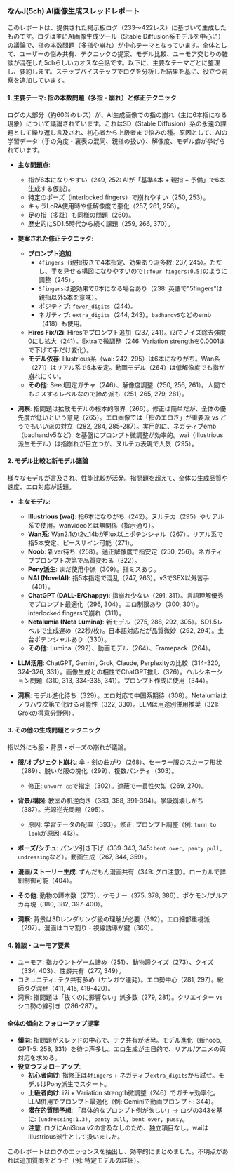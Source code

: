 ### なんJ(5ch) AI画像生成スレッドレポート

このレポートは、提供された掲示板ログ（233〜422レス）に基づいて生成したものです。ログは主にAI画像生成ツール（Stable Diffusion系モデルを中心に）の議論で、指の本数問題（多指や崩れ）が中心テーマとなっています。全体として、ユーザーの悩み共有、テクニックの提案、モデル比較、ユーモア交じりの雑談が混在した5chらしいカオスな会話です。以下に、主要なテーマごとに整理し、要約します。ステップバイステップでログを分析した結果を基に、役立つ洞察を追加しています。

#### 1. 主要テーマ: 指の本数問題（多指・崩れ）と修正テクニック
ログの大部分（約60%のレス）が、AI生成画像での指の崩れ（主に6本指になる現象）について議論されています。これはSD（Stable Diffusion）系の永遠の課題として繰り返し言及され、初心者から上級者まで悩みの種。原因として、AIの学習データ（手の角度・裏表の混同、親指の扱い）、解像度、モデル癖が挙げられています。

- **主な問題点**:
  - 指が6本になりやすい（249, 252: AIが「基準4本 + 親指 + 予備」で6本生成する仮説）。
  - 特定のポーズ（interlocked fingers）で崩れやすい（250, 253）。
  - キャラLoRA使用時や低解像度で悪化（257, 261, 256）。
  - 足の指（多趾）も同様の問題（260）。
  - 歴史的にSD1.5時代から続く課題（259, 266, 370）。

- **提案された修正テクニック**:
  - **プロンプト追加**: 
    - `4fingers`（親指抜きで4本指定、効果あり派多数: 237, 245）。ただし、手を見せる構図になりやすいので`[:four fingers:0.5]`のように調整（245）。
    - `5fingers`は逆効果で6本になる場合あり（238: 英語で"5fingers"は親指以外5本を意味）。
    - ポジティブ: `fewer_digits`（244）。
    - ネガティブ: `extra_digits`（244, 243）。`badhandv5`などのemb（418）も使用。
  - **Hires Fix/i2i**: Hiresでプロンプト追加（237, 241）。i2iでノイズ除去強度0にし拡大（241）。Extraで微調整（246: Variation strengthを0.0001まで下げて手だけ変化）。
  - **モデル依存**: Illustrious系（wai: 242, 295）は6本になりがち。Wan系（271）はリアル系で5本安定。動画モデル（264）は低解像度でも指が崩れにくい。
  - **その他**: Seed固定ガチャ（246）、解像度調整（250, 256, 261）。人間でもミスするレベルなので諦め派も（251, 265, 279, 281）。

- **洞察**: 指問題は拡散モデルの根本的限界（266）。修正は簡単だが、全体の優先度が低いという意見（265）。エロ画像では「指のエロさ」が重要派 vs どうでもいい派の対立（282, 284, 285-287）。実用的に、ネガティブemb（badhandv5など）を基盤にプロンプト微調整が効率的。wai（Illustrious派生モデル）は指崩れが目立つが、ヌルテカ表現で人気（295）。

#### 2. モデル比較と新モデル議論
様々なモデルが言及され、性能比較が活発。指問題を超えて、全体の生成品質や速度、エロ対応が話題。

- **主なモデル**:
  - **Illustrious (wai)**: 指6本になりがち（242）。ヌルテカ（295）やリアル系で使用。wanvideoとは無関係（指示通り）。
  - **Wan系**: Wan2.1のt2v_14bがFlux以上ポテンシャル（267）。リアル系で指5本安定、ピースサイン可能（271）。
  - **Noob**: 新ver待ち（258）。適正解像度で指安定（250, 256）。ネガティブプロンプト次第で品質変わる（322）。
  - **Pony派生**: まだ使用中派（309）。指ミスあり。
  - **NAI (NovelAI)**: 指5本指定で混乱（247, 263）。v3でSEX以外苦手（401）。
  - **ChatGPT (DALL-E/Chappy)**: 指崩れ少ない（291, 311）。言語理解優秀でプロンプト最適化（296, 304）。エロ制限あり（300, 301）。interlocked fingersで崩れ（311）。
  - **Netalumia (Neta Lumina)**: 新モデル（275, 288, 292, 305）。SD1.5レベルで生成遅め（22秒/枚）。日本語対応だが品質微妙（292, 294）。土台ポテンシャルあり（330）。
  - **その他**: Lumina（292）、動画モデル（264）、Framepack（264）。

- **LLM活用**: ChatGPT, Gemini, Grok, Claude, Perplexityの比較（314-320, 324-326, 331）。画像生成との相性でChatGPT推し（326）。ハルシネーション問題（310, 313, 334-335, 341）。プロンプト作成に使用（344）。
- **洞察**: モデル進化待ち（329）。エロ対応で中国系期待（308）。Netalumiaはノウハウ次第で化ける可能性（322, 330）。LLMは用途別併用推奨（321: Grokの得意分野例）。

#### 3. その他の生成問題とテクニック
指以外にも服・背景・ポーズの崩れが議論。

- **服/オブジェクト崩れ**: 傘・剣の曲がり（268）、セーラー服のスカーフ形状（289）、脱いだ服の塊化（299）、複数パンティ（303）。
  - 修正: `unworn ○○`で指定（302）。遮蔽で一貫性欠如（269, 270）。
- **背景/構図**: 教室の机逆向き（383, 388, 391-394）。学級崩壊しがち（387）。光源逆光問題（295）。
  - 原因: 学習データの配置（393）。修正: プロンプト調整（例: `turn to look`が原因: 413）。
- **ポーズ/シチュ**: パンツ引き下げ（339-343, 345: `bent over, panty pull, undressing`など）。動画生成（267, 344, 359）。
- **漫画/ストーリー生成**: ずんだもん漫画共有（349: グロ注意）。ローカルで詳細制御可能（404）。
- **その他**: 動物の蹄本数（273）、ケモナー（375, 378, 386）、ポケモン/ブルアカ再現（380, 382, 397-400）。

- **洞察**: 背景は3Dレンダリング級の理解が必要（392）。エロ細部重視派（297）。漫画はコマ割り・視線誘導が鍵（369）。

#### 4. 雑談・ユーモア要素
- ユーモア: 指カウントゲーム諦め（251）、動物蹄クイズ（273）、クイズ（334, 403）、性癖共有（277, 349）。
- コミュニティ: テク共有多め（サンガツ連発）。エロ勢中心（281, 297）。絵師タグ混ぜ（411, 415, 419-420）。
- 洞察: 指問題は「抜くのに影響ない」派多数（279, 281）。クリエイター vs シコ勢の線引き（286-287）。

#### 全体の傾向とフォローアップ提案
- **傾向**: 指問題がスレッドの中心で、テク共有が活発。モデル進化（新noob, GPT-5: 258, 331）を待つ声多し。エロ生成が主目的で、リアル/アニメの両対応を求める。
- **役立つフォローアップ**:
  - **初心者向け**: 指修正は`4fingers` + ネガティブ`extra_digits`から試せ。モデルはPony派生でスタート。
  - **上級者向け**: i2i + Variation strength微調整（246）でガチャ効率化。LLM併用でプロンプト最適化（例: Geminiで動画プロンプト: 344）。
  - **潜在的質問予想**: 「具体的なプロンプト例が欲しい」→ ログの343を基に: `(undressing:1.3), panty pull, bent over, pussy`。
  - **注意**: ログにAniSora v2の言及なしのため、独立項目なし。waiはIllustrious派生として扱いました。

このレポートはログのエッセンスを抽出し、効率的にまとめました。不明点があれば追加質問をどうぞ（例: 特定モデルの詳細）。